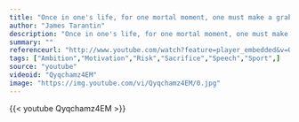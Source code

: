 ```yaml
---
title: "Once in one's life, for one mortal moment, one must make a grab for immortality"
author: "James Tarantin"
description: "Once in one's life, for one mortal moment, one must make a grab for immortality - James Tarantin quotes from GetInspired365.com"
summary: ""
referenceurl: "http://www.youtube.com/watch?feature=player_embedded&v=Qyqchamz4EM"
tags: ["Ambition","Motivation","Risk","Sacrifice","Speech","Sport",]
source: "youtube"
videoid: "Qyqchamz4EM"
image: "https://img.youtube.com/vi/Qyqchamz4EM/0.jpg"
---
```


{{< youtube Qyqchamz4EM >}}
